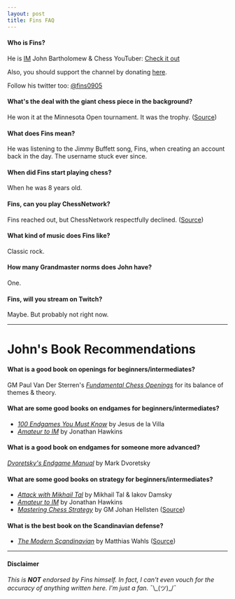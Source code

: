 ```yaml
---
layout: post
title: Fins FAQ
---
```


#### Who is Fins?
He is [IM](https://en.wikipedia.org/wiki/FIDE_titles#International_Master_.28IM.29) John Bartholomew & Chess YouTuber: [Check it out](http://youtube.com/johnbartholomewchess)

Also, you should support the channel by donating [here](https://www.paypal.com/cgi-bin/webscr?cmd=_s-xclick&hosted_button_id=FURS92M5WXVCG).

Follow his twitter too: [@fins0905](http://twitter.com/fins0905)

#### What's the deal with the giant chess piece in the background?
He won it at the Minnesota Open tournament. It was the trophy. ([Source](https://www.youtube.com/watch?v=chouolhbGRw&feature=youtu.be&t=1h21m10s))

#### What does Fins mean?
He was listening to the Jimmy Buffett song, Fins, when creating an account back in the day. The username stuck ever since.

#### When did Fins start playing chess?
When he was 8 years old.

#### Fins, can you play ChessNetwork?
Fins reached out, but ChessNetwork respectfully declined. ([Source](https://www.youtube.com/watch?v=chouolhbGRw&feature=youtu.be&t=1h21m15s))

#### What kind of music does Fins like?
Classic rock.

#### How many Grandmaster norms does John have?
One.

#### Fins, will you stream on Twitch?
Maybe. But probably not right now.

---

# John's Book Recommendations

#### What is a good book on openings for beginners/intermediates?
GM Paul Van Der Sterren's [*Fundamental Chess Openings*](http://smile.amazon.com/FCO-Paul-Van-Der-Sterren/dp/1906454132) for its balance of themes & theory.

#### What are some good books on endgames for beginners/intermediates?
+ [*100 Endgames You Must Know*](http://smile.amazon.com/gp/product/9056916173/) by Jesus de la Villa
+ [*Amateur to IM*](http://smile.amazon.com/Amateur-IM-Proven-Training-Methods/dp/1936277409/) by Jonathan Hawkins

#### What is a good book on endgames for someone more advanced?
[*Dvoretsky's Endgame Manual*](http://smile.amazon.com/Dvoretskys-Endgame-Manual-Mark-Dvoretsky/dp/1941270042/) by Mark Dvoretsky

#### What are some good books on strategy for beginners/intermediates?
+ [*Attack with Mikhail Tal*](http://smile.amazon.com/Attack-Mikhail-Cadogan-Chess-Books/dp/1857440439) by Mikhail Tal & Iakov Damsky
+ [*Amateur to IM*](http://smile.amazon.com/Amateur-IM-Proven-Training-Methods/dp/1936277409/) by Jonathan Hawkins
+ [*Mastering Chess Strategy*](http://smile.amazon.com/Mastering-Chess-Strategy-Johan-Hellsten/dp/1857446488/) by GM Johan Hellsten ([Source](https://www.youtube.com/watch?v=chouolhbGRw&feature=youtu.be&t=1h19m44s))

#### What is the best book on the Scandinavian defense?
+ [*The Modern Scandinavian*](http://smile.amazon.com/Modern-Scandinavian-Structures-Increasingly-Popular/dp/9056913441) by Matthias Wahls ([Source](https://www.youtube.com/watch?v=chouolhbGRw&feature=youtu.be&t=1h28m27s))

---

#### Disclaimer

*This is __NOT__ endorsed by Fins himself. In fact, I can't even vouch for the accuracy of anything written here. I'm just a fan.* ¯\\\_\(ツ\)\_/¯
